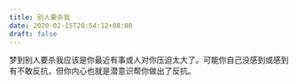 ```yaml
---
title: 别人要杀我
date: 2020-02-15T20:54:12+08:00
draft: false
---
```


梦到别人要杀我应该是你最近有事或人对你压迫太大了。可能你自己没感到或感到有不敢反抗，但你内心也就是潜意识帮你做出了反抗。